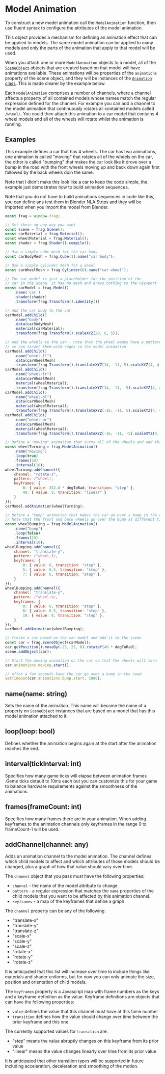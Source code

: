 # Model Animation
To construct a new model animation call the `ModelAnimation` function,
then use fluent syntax to configure the attributes of the model animation.

This object provides a mechanism for defining an animation effect that
can be applied to models. The same model animation can be applied to
many models and only the parts of the animation that apply to that
model will be used.

When you attach one or more `ModelAnimation` objects to a model, all of the
[`SceneObject`](scene-object.md) objects that are created based on that model 
will have animations available. These animations will be properties of 
the `animations` property of the scene object, and they will be instances of the 
[`Animation` class](animation.md). This is made clearer by the example below.

Each `ModelAnimation` comprises a number of channels, where a channel affects
a property of all contained models whose names match the regular expression
defined for the channel. For example you can add a channel to the model animation
that continuously rotates all contained models called `/wheel/`. You could then
attach this animation to a car model that contains 4 wheel models and all of the
wheels will rotate whilst the animation is running.

## Examples
This example defines a car that has 4 wheels. The car has two animations, one
animation is called "moving" that rotates all of the wheels on the car, the
other is called "bumping" that makes the car look like it drove over a bump
in the road with the front wheels moving up and back down again first followed 
by the back wheels doin the same.

Note that I didn't make this look like a car to keep the code simple, the example
just demostrates how to build animation sequences.

Note that you do not have to build animations sequences in code like this, you
can define ans test them in Blender NLA Strips and they will be imported when
you import the model from Blender.

```javascript
const frag = window.frag;

// Set these up any way you want
const scene = frag.Scene();
const carMaterial = frag.Material();
const wheelMaterial = frag.Material();
const shader = frag.Shader().compile();

// Use a simple cube mesh for the car body
const carBodyMesh = frag.Cube(1).name("car body");

// Use a simple cylinder mesh for a wheel
const carWheelMesh = frag.Cylinder(6).name("car wheel");

// The car model is just a placeholder for the position of the
// car in the scene. It has no mesh and draws nothing to the viewport
const carModel = frag.Model()
    .name('car')
    .shader(shader)
    .transform(frag.Transform().identity())

// Add the car body to the car
carModel.addChild()
    .name("body")
    .data(carBodyMesh)
    .material(carMaterial);
    .transform(frag.Transform().scaleXYZ(20, 8, 5));

// Add the wheels to the car - note that the wheel names have a pattern so that
// we can target them with regex in the model animation
carModel.addChild()
    .name("wheel-fl")
    .data(carWheelMesh)
    .transform(frag.Transform().translateXYZ(14, -11, 5).scaleXYZ(4, 4, 1));
carModel.addChild()
    .name("wheel-fr")
    .data(carWheelMesh)
    .material(wheelMaterial);
    .transform(frag.Transform().translateXYZ(14, -11, -5).scaleXYZ(4, 4, 1));
carModel.addChild()
    .name("wheel-bl")
    .data(carWheelMesh)
    .material(wheelMaterial);
    .transform(frag.Transform().translateXYZ(-16, -11, 5).scaleXYZ(4, 4, 1));
carModel.addChild()
    .name("wheel-br")
    .data(carWheelMesh)
    .material(wheelMaterial);
    .transform(frag.Transform().translateXYZ(-16, -11, -5).scaleXYZ(4, 4, 1));

// Define a "moving" animation that turns all of the wheels and add this to the car model
const wheelTurning = frag.ModelAnimation()
    .name("moving")
    .loop(true)
    .frames(50)
    .interval(10);
wheelTurning.addChannel({
    channel: "rotate-z",
    pattern: /^wheel/,
    keyframes: {
        0: { value: 352.8 * degToRad, transition: "step" },
        49: { value: 0, transition: "linear" }
    }
});
carModel.addAnimation(wheelTurning);

// Define a "bump" animation that makes the car go over a bump in the road
// Note that the front and back wheels go over the bump at different times
const wheelBumping = frag.ModelAnimation()
    .name("bump")
    .loop(false)
    .frames(20)
    .interval(10);
wheelBumping.addChannel({
    channel: "translate-y",
    pattern: /^wheel-f/,
    keyframes: {
        0: { value: 0, transition: "step" },
        5: { value: 0.5, transition: "step" },
        7: { value: 0, transition: "step" },
    }
});
wheelBumping.addChannel({
    channel: "translate-y",
    pattern: /^wheel-b/,
    keyframes: {
        0: { value: 0, transition: "step" },
        8: { value: 0.5, transition: "step" },
        10: { value: 0, transition: "step" },
    }
});
carModel.addAnimation(wheelBumping);

// Create a car based on the car model and add it to the scene
const car = frag.SceneObject(carModel);
car.getPosition().moveBy(-25, 25, 0).rotateY(40 * degToRad);
scene.addObject(car);

// Start the moving animation on the car so that the wheels will turn
car.animations.moving.start();

// After a few seconds have the car go over a bump in the road
setTimeout(car.animations.bump.start, 5000);
```

## name(name: string)
Sets the name of the animation. This name will become the name of a
property on `SceneObject` instances that are based on a model that
has this model animation attached to it.

## loop(loop: bool)
Defines whether the animation begins again at the start after the
animation reaches the end.

## interval(tickInterval: int)
Specifies how many game ticks will elapse between animation frames .Geme 
ticks detault to 10ms each but you can customize this for your game to 
balance hardware requirements against the smoothness of the animations.

## frames(frameCount: int)
Specifies how many frames there are in your animation. When adding keyframes
to the animation channels only keyframes in the range 0 to frameCount-1 will
be used.

## addChannel(channel: any)
Adds an animation channel to the model animation. The channel defines
which child models to affect and which attributes of those models should
be changed, plus a graph of how that value should vary over time.

The `channel` object that you pass must have the following properties:
* `channel` - the name of the model attribute to change
* `pattern` - a regular expression that matches the `name` properties of
  the child models that you want to be affected by this animation channel.
* `keyframes` - a map of the keyframes that define a graph.

The `channel` property can be any of the following:
* "translate-x"
* "translate-y"
* "translate-z"
* "scale-x"
* "scale-y"
* "scale-z"
* "rotate-x"
* "rotate-y"
* "rotate-z"

It is anticipated that this list will increase over time to include
things like materials and shader uniforms, but for now you can only
animate the size, position and orientation of child models.

The `keyframes` property is a Javascript map with frame numbers as
the keys and a keyframe definition as the value. Keyframe definitions
are objects that can have the following properties:
* `value` defines the value that this channel must have at this fame number
* `transition` defines how the value should change over time between
  the prior keyframe and this one.

The currently supported values for `transition` are:
* "step" means the value abruptly changes on this keyframe from its prior value
* "linear" means the value changes linearly over time from its prior value

It is anticipated that other transition types will be supported in
future including acceleration, deceleration and smoothing of the motion.